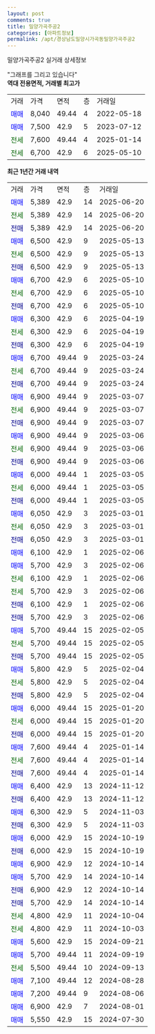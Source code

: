 ```yaml
---
layout: post
comments: true
title: 밀양가곡주공2
categories: [아파트정보]
permalink: /apt/경상남도밀양시가곡동밀양가곡주공2
---
```


밀양가곡주공2 실거래 상세정보

<script type="text/javascript">
  google.charts.load('current', {'packages':['line', 'corechart']});
  google.charts.setOnLoadCallback(drawChart);

  function drawChart() {
    var data = new google.visualization.DataTable();
    data.addColumn('date', '거래일');
    data.addColumn('number', "매매");
    data.addColumn('number', "전세");
    data.addColumn('number', "전매");

    data.addRows([[new Date(Date.parse("2025-06-20")), 5389, null, null], [new Date(Date.parse("2025-06-20")), null, 5389, null], [new Date(Date.parse("2025-06-20")), null, null, 5389], [new Date(Date.parse("2025-05-13")), 6500, null, null], [new Date(Date.parse("2025-05-13")), null, 6500, null], [new Date(Date.parse("2025-05-13")), null, null, 6500], [new Date(Date.parse("2025-05-10")), 6700, null, null], [new Date(Date.parse("2025-05-10")), null, 6700, null], [new Date(Date.parse("2025-05-10")), null, null, 6700], [new Date(Date.parse("2025-04-19")), 6300, null, null], [new Date(Date.parse("2025-04-19")), null, 6300, null], [new Date(Date.parse("2025-04-19")), null, null, 6300], [new Date(Date.parse("2025-03-24")), 6700, null, null], [new Date(Date.parse("2025-03-24")), null, 6700, null], [new Date(Date.parse("2025-03-24")), null, null, 6700], [new Date(Date.parse("2025-03-07")), 6900, null, null], [new Date(Date.parse("2025-03-07")), null, 6900, null], [new Date(Date.parse("2025-03-07")), null, null, 6900], [new Date(Date.parse("2025-03-06")), 6900, null, null], [new Date(Date.parse("2025-03-06")), null, 6900, null], [new Date(Date.parse("2025-03-06")), null, null, 6900], [new Date(Date.parse("2025-03-05")), 6000, null, null], [new Date(Date.parse("2025-03-05")), null, 6000, null], [new Date(Date.parse("2025-03-05")), null, null, 6000], [new Date(Date.parse("2025-03-01")), 6050, null, null], [new Date(Date.parse("2025-03-01")), null, 6050, null], [new Date(Date.parse("2025-03-01")), null, null, 6050], [new Date(Date.parse("2025-02-06")), 6100, null, null], [new Date(Date.parse("2025-02-06")), 5700, null, null], [new Date(Date.parse("2025-02-06")), null, 6100, null], [new Date(Date.parse("2025-02-06")), null, 5700, null], [new Date(Date.parse("2025-02-06")), null, null, 6100], [new Date(Date.parse("2025-02-06")), null, null, 5700], [new Date(Date.parse("2025-02-05")), 5700, null, null], [new Date(Date.parse("2025-02-05")), null, 5700, null], [new Date(Date.parse("2025-02-05")), null, null, 5700], [new Date(Date.parse("2025-02-04")), 5800, null, null], [new Date(Date.parse("2025-02-04")), null, 5800, null], [new Date(Date.parse("2025-02-04")), null, null, 5800], [new Date(Date.parse("2025-01-20")), 6000, null, null], [new Date(Date.parse("2025-01-20")), null, 6000, null], [new Date(Date.parse("2025-01-20")), null, null, 6000], [new Date(Date.parse("2025-01-14")), 7600, null, null], [new Date(Date.parse("2025-01-14")), null, 7600, null], [new Date(Date.parse("2025-01-14")), null, null, 7600], [new Date(Date.parse("2024-11-12")), 6400, null, null], [new Date(Date.parse("2024-11-12")), null, null, 6400], [new Date(Date.parse("2024-11-03")), 6300, null, null], [new Date(Date.parse("2024-11-03")), null, null, 6300], [new Date(Date.parse("2024-10-19")), 6000, null, null], [new Date(Date.parse("2024-10-19")), null, null, 6000], [new Date(Date.parse("2024-10-14")), 6900, null, null], [new Date(Date.parse("2024-10-14")), 5700, null, null], [new Date(Date.parse("2024-10-14")), null, null, 6900], [new Date(Date.parse("2024-10-14")), null, null, 5700], [new Date(Date.parse("2024-10-04")), null, 4800, null], [new Date(Date.parse("2024-10-03")), null, 4800, null], [new Date(Date.parse("2024-09-21")), 5600, null, null], [new Date(Date.parse("2024-09-19")), 5700, null, null], [new Date(Date.parse("2024-09-13")), null, 5500, null], [new Date(Date.parse("2024-08-28")), 7100, null, null], [new Date(Date.parse("2024-08-06")), 7200, null, null], [new Date(Date.parse("2024-08-01")), 6900, null, null], [new Date(Date.parse("2024-07-30")), 5550, null, null]]);

    var options = {
      hAxis: {
        format: 'yyyy/MM/dd'
      },    
      lineWidth: 0,
      pointsVisible: true,    
      title: '최근 1년간 유형별 실거래가 분포',
      legend: { position: 'bottom' }
    };

    var formatter = new google.visualization.NumberFormat({pattern:'###,###'} );
    formatter.format(data, 1);
    formatter.format(data, 2);
    
    setTimeout(function() {
        var chart = new google.visualization.LineChart(document.getElementById('columnchart_material'));
        chart.draw(data, (options));
        document.getElementById('loading').style.display = 'none';
    }, 200);
  }
</script>


<div id="loading" style="z-index:20; display: block; margin-left: 0px">"그래프를 그리고 있습니다"</div>
<div id="columnchart_material" style="width: 95%; margin-left: 0px; display: block"></div>
<!-- contents start -->
<b>역대 전용면적, 거래별 최고가</b>
<table class="sortable">
    <tr>
      <td>거래</td>
      <td>가격</td>
      <td>면적</td>
      <td>층</td>
      <td>거래일</td>
    </tr>
        <tr>
          <td><a style="color: blue">매매</a></td>
          <td>8,040</td>
          <td>49.44</td>
          <td>4</td>
          <td>2022-05-18</td>
        </tr>            <tr>
          <td><a style="color: blue">매매</a></td>
          <td>7,500</td>
          <td>42.9</td>
          <td>5</td>
          <td>2023-07-12</td>
        </tr>        
        <tr>
              <td><a style="color: darkgreen">전세</a></td>
              <td>7,600</td>
              <td>49.44</td>
              <td>4</td>
              <td>2025-01-14</td>
            </tr>            <tr>
              <td><a style="color: darkgreen">전세</a></td>
              <td>6,700</td>
              <td>42.9</td>
              <td>6</td>
              <td>2025-05-10</td>
            </tr>        
    
</table>

<b>최근 1년간 거래 내역</b>

<table class="sortable">
    <tr>
      <td>거래</td>
      <td>가격</td>
      <td>면적</td>
      <td>층</td>
      <td>거래일</td>
    </tr>
    <tr>
      <td><a style="color: blue">매매</a></td>
      <td>5,389</td>
      <td>42.9</td>
      <td>14</td>
      <td>2025-06-20</td>
    </tr>          <tr>
      <td><a style="color: darkgreen">전세</a></td>
      <td>5,389</td>
      <td>42.9</td>
      <td>14</td>
      <td>2025-06-20</td>
    </tr>          <tr>
      <td><a style="color: darkblue">전매</a></td>
      <td>5,389</td>
      <td>42.9</td>
      <td>14</td>
      <td>2025-06-20</td>
    </tr>          <tr>
      <td><a style="color: blue">매매</a></td>
      <td>6,500</td>
      <td>42.9</td>
      <td>9</td>
      <td>2025-05-13</td>
    </tr>          <tr>
      <td><a style="color: darkgreen">전세</a></td>
      <td>6,500</td>
      <td>42.9</td>
      <td>9</td>
      <td>2025-05-13</td>
    </tr>          <tr>
      <td><a style="color: darkblue">전매</a></td>
      <td>6,500</td>
      <td>42.9</td>
      <td>9</td>
      <td>2025-05-13</td>
    </tr>          <tr>
      <td><a style="color: blue">매매</a></td>
      <td>6,700</td>
      <td>42.9</td>
      <td>6</td>
      <td>2025-05-10</td>
    </tr>          <tr>
      <td><a style="color: darkgreen">전세</a></td>
      <td>6,700</td>
      <td>42.9</td>
      <td>6</td>
      <td>2025-05-10</td>
    </tr>          <tr>
      <td><a style="color: darkblue">전매</a></td>
      <td>6,700</td>
      <td>42.9</td>
      <td>6</td>
      <td>2025-05-10</td>
    </tr>          <tr>
      <td><a style="color: blue">매매</a></td>
      <td>6,300</td>
      <td>42.9</td>
      <td>6</td>
      <td>2025-04-19</td>
    </tr>          <tr>
      <td><a style="color: darkgreen">전세</a></td>
      <td>6,300</td>
      <td>42.9</td>
      <td>6</td>
      <td>2025-04-19</td>
    </tr>          <tr>
      <td><a style="color: darkblue">전매</a></td>
      <td>6,300</td>
      <td>42.9</td>
      <td>6</td>
      <td>2025-04-19</td>
    </tr>          <tr>
      <td><a style="color: blue">매매</a></td>
      <td>6,700</td>
      <td>49.44</td>
      <td>9</td>
      <td>2025-03-24</td>
    </tr>          <tr>
      <td><a style="color: darkgreen">전세</a></td>
      <td>6,700</td>
      <td>49.44</td>
      <td>9</td>
      <td>2025-03-24</td>
    </tr>          <tr>
      <td><a style="color: darkblue">전매</a></td>
      <td>6,700</td>
      <td>49.44</td>
      <td>9</td>
      <td>2025-03-24</td>
    </tr>          <tr>
      <td><a style="color: blue">매매</a></td>
      <td>6,900</td>
      <td>49.44</td>
      <td>9</td>
      <td>2025-03-07</td>
    </tr>          <tr>
      <td><a style="color: darkgreen">전세</a></td>
      <td>6,900</td>
      <td>49.44</td>
      <td>9</td>
      <td>2025-03-07</td>
    </tr>          <tr>
      <td><a style="color: darkblue">전매</a></td>
      <td>6,900</td>
      <td>49.44</td>
      <td>9</td>
      <td>2025-03-07</td>
    </tr>          <tr>
      <td><a style="color: blue">매매</a></td>
      <td>6,900</td>
      <td>49.44</td>
      <td>9</td>
      <td>2025-03-06</td>
    </tr>          <tr>
      <td><a style="color: darkgreen">전세</a></td>
      <td>6,900</td>
      <td>49.44</td>
      <td>9</td>
      <td>2025-03-06</td>
    </tr>          <tr>
      <td><a style="color: darkblue">전매</a></td>
      <td>6,900</td>
      <td>49.44</td>
      <td>9</td>
      <td>2025-03-06</td>
    </tr>          <tr>
      <td><a style="color: blue">매매</a></td>
      <td>6,000</td>
      <td>49.44</td>
      <td>1</td>
      <td>2025-03-05</td>
    </tr>          <tr>
      <td><a style="color: darkgreen">전세</a></td>
      <td>6,000</td>
      <td>49.44</td>
      <td>1</td>
      <td>2025-03-05</td>
    </tr>          <tr>
      <td><a style="color: darkblue">전매</a></td>
      <td>6,000</td>
      <td>49.44</td>
      <td>1</td>
      <td>2025-03-05</td>
    </tr>          <tr>
      <td><a style="color: blue">매매</a></td>
      <td>6,050</td>
      <td>42.9</td>
      <td>3</td>
      <td>2025-03-01</td>
    </tr>          <tr>
      <td><a style="color: darkgreen">전세</a></td>
      <td>6,050</td>
      <td>42.9</td>
      <td>3</td>
      <td>2025-03-01</td>
    </tr>          <tr>
      <td><a style="color: darkblue">전매</a></td>
      <td>6,050</td>
      <td>42.9</td>
      <td>3</td>
      <td>2025-03-01</td>
    </tr>          <tr>
      <td><a style="color: blue">매매</a></td>
      <td>6,100</td>
      <td>42.9</td>
      <td>1</td>
      <td>2025-02-06</td>
    </tr>          <tr>
      <td><a style="color: blue">매매</a></td>
      <td>5,700</td>
      <td>42.9</td>
      <td>3</td>
      <td>2025-02-06</td>
    </tr>          <tr>
      <td><a style="color: darkgreen">전세</a></td>
      <td>6,100</td>
      <td>42.9</td>
      <td>1</td>
      <td>2025-02-06</td>
    </tr>          <tr>
      <td><a style="color: darkgreen">전세</a></td>
      <td>5,700</td>
      <td>42.9</td>
      <td>3</td>
      <td>2025-02-06</td>
    </tr>          <tr>
      <td><a style="color: darkblue">전매</a></td>
      <td>6,100</td>
      <td>42.9</td>
      <td>1</td>
      <td>2025-02-06</td>
    </tr>          <tr>
      <td><a style="color: darkblue">전매</a></td>
      <td>5,700</td>
      <td>42.9</td>
      <td>3</td>
      <td>2025-02-06</td>
    </tr>          <tr>
      <td><a style="color: blue">매매</a></td>
      <td>5,700</td>
      <td>49.44</td>
      <td>15</td>
      <td>2025-02-05</td>
    </tr>          <tr>
      <td><a style="color: darkgreen">전세</a></td>
      <td>5,700</td>
      <td>49.44</td>
      <td>15</td>
      <td>2025-02-05</td>
    </tr>          <tr>
      <td><a style="color: darkblue">전매</a></td>
      <td>5,700</td>
      <td>49.44</td>
      <td>15</td>
      <td>2025-02-05</td>
    </tr>          <tr>
      <td><a style="color: blue">매매</a></td>
      <td>5,800</td>
      <td>42.9</td>
      <td>5</td>
      <td>2025-02-04</td>
    </tr>          <tr>
      <td><a style="color: darkgreen">전세</a></td>
      <td>5,800</td>
      <td>42.9</td>
      <td>5</td>
      <td>2025-02-04</td>
    </tr>          <tr>
      <td><a style="color: darkblue">전매</a></td>
      <td>5,800</td>
      <td>42.9</td>
      <td>5</td>
      <td>2025-02-04</td>
    </tr>          <tr>
      <td><a style="color: blue">매매</a></td>
      <td>6,000</td>
      <td>49.44</td>
      <td>15</td>
      <td>2025-01-20</td>
    </tr>          <tr>
      <td><a style="color: darkgreen">전세</a></td>
      <td>6,000</td>
      <td>49.44</td>
      <td>15</td>
      <td>2025-01-20</td>
    </tr>          <tr>
      <td><a style="color: darkblue">전매</a></td>
      <td>6,000</td>
      <td>49.44</td>
      <td>15</td>
      <td>2025-01-20</td>
    </tr>          <tr>
      <td><a style="color: blue">매매</a></td>
      <td>7,600</td>
      <td>49.44</td>
      <td>4</td>
      <td>2025-01-14</td>
    </tr>          <tr>
      <td><a style="color: darkgreen">전세</a></td>
      <td>7,600</td>
      <td>49.44</td>
      <td>4</td>
      <td>2025-01-14</td>
    </tr>          <tr>
      <td><a style="color: darkblue">전매</a></td>
      <td>7,600</td>
      <td>49.44</td>
      <td>4</td>
      <td>2025-01-14</td>
    </tr>          <tr>
      <td><a style="color: blue">매매</a></td>
      <td>6,400</td>
      <td>42.9</td>
      <td>13</td>
      <td>2024-11-12</td>
    </tr>          <tr>
      <td><a style="color: darkblue">전매</a></td>
      <td>6,400</td>
      <td>42.9</td>
      <td>13</td>
      <td>2024-11-12</td>
    </tr>          <tr>
      <td><a style="color: blue">매매</a></td>
      <td>6,300</td>
      <td>42.9</td>
      <td>5</td>
      <td>2024-11-03</td>
    </tr>          <tr>
      <td><a style="color: darkblue">전매</a></td>
      <td>6,300</td>
      <td>42.9</td>
      <td>5</td>
      <td>2024-11-03</td>
    </tr>          <tr>
      <td><a style="color: blue">매매</a></td>
      <td>6,000</td>
      <td>42.9</td>
      <td>15</td>
      <td>2024-10-19</td>
    </tr>          <tr>
      <td><a style="color: darkblue">전매</a></td>
      <td>6,000</td>
      <td>42.9</td>
      <td>15</td>
      <td>2024-10-19</td>
    </tr>          <tr>
      <td><a style="color: blue">매매</a></td>
      <td>6,900</td>
      <td>42.9</td>
      <td>12</td>
      <td>2024-10-14</td>
    </tr>          <tr>
      <td><a style="color: blue">매매</a></td>
      <td>5,700</td>
      <td>42.9</td>
      <td>14</td>
      <td>2024-10-14</td>
    </tr>          <tr>
      <td><a style="color: darkblue">전매</a></td>
      <td>6,900</td>
      <td>42.9</td>
      <td>12</td>
      <td>2024-10-14</td>
    </tr>          <tr>
      <td><a style="color: darkblue">전매</a></td>
      <td>5,700</td>
      <td>42.9</td>
      <td>14</td>
      <td>2024-10-14</td>
    </tr>          <tr>
      <td><a style="color: darkgreen">전세</a></td>
      <td>4,800</td>
      <td>42.9</td>
      <td>11</td>
      <td>2024-10-04</td>
    </tr>          <tr>
      <td><a style="color: darkgreen">전세</a></td>
      <td>4,800</td>
      <td>42.9</td>
      <td>11</td>
      <td>2024-10-03</td>
    </tr>          <tr>
      <td><a style="color: blue">매매</a></td>
      <td>5,600</td>
      <td>42.9</td>
      <td>15</td>
      <td>2024-09-21</td>
    </tr>          <tr>
      <td><a style="color: blue">매매</a></td>
      <td>5,700</td>
      <td>49.44</td>
      <td>11</td>
      <td>2024-09-19</td>
    </tr>          <tr>
      <td><a style="color: darkgreen">전세</a></td>
      <td>5,500</td>
      <td>49.44</td>
      <td>10</td>
      <td>2024-09-13</td>
    </tr>          <tr>
      <td><a style="color: blue">매매</a></td>
      <td>7,100</td>
      <td>49.44</td>
      <td>12</td>
      <td>2024-08-28</td>
    </tr>          <tr>
      <td><a style="color: blue">매매</a></td>
      <td>7,200</td>
      <td>49.44</td>
      <td>9</td>
      <td>2024-08-06</td>
    </tr>          <tr>
      <td><a style="color: blue">매매</a></td>
      <td>6,900</td>
      <td>42.9</td>
      <td>7</td>
      <td>2024-08-01</td>
    </tr>          <tr>
      <td><a style="color: blue">매매</a></td>
      <td>5,550</td>
      <td>42.9</td>
      <td>15</td>
      <td>2024-07-30</td>
    </tr>      </table>
<!-- contents end -->    

